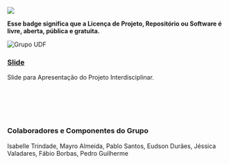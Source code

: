 ![](https://img.shields.io/badge/License-GPLv3-blue.svg)

**Esse badge significa que a Licença de Projeto, Repositório ou Software é livre, aberta, pública e gratuita.**

![Grupo UDF](http://3.bp.blogspot.com/-RizzfGXtv10/T6FdxUrlE5I/AAAAAAAAAFE/9Ytah8msyt8/s1600/30276_114631768573823_114631328573867_83786_1421735_n.jpg)

### [Slide](https://github.com/grupoudf/slide)
Slide para Apresentação do Projeto Interdisciplinar. 

<br/>
<br/>
<br/>
<br/>

### Colaboradores e Componentes do Grupo
Isabelle Trindade, Mayro Almeida, Pablo Santos, Eudson Durães, Jéssica Valadares, Fábio Borbas, Pedro Guilherme 

<br/>
<br/>
<br/>

